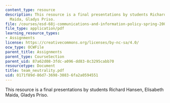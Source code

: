 ```yaml
---
content_type: resource
description: This resource is a final presentations by students Richard Hansen, Elisabeth
  Maida, Gladys Priso.
file: /courses/esd-68j-communications-and-information-policy-spring-2006/0171f89d86d7369830836fa2a0594551_team_neutrality.pdf
file_type: application/pdf
learning_resource_types:
- Assignments
license: https://creativecommons.org/licenses/by-nc-sa/4.0/
ocw_type: OCWFile
parent_title: Assignments
parent_type: CourseSection
parent_uid: 87a62d08-3fdc-a096-dd83-8c3295cabb70
resourcetype: Document
title: team_neutrality.pdf
uid: 0171f89d-86d7-3698-3083-6fa2a0594551
---
```

This resource is a final presentations by students Richard Hansen, Elisabeth Maida, Gladys Priso.